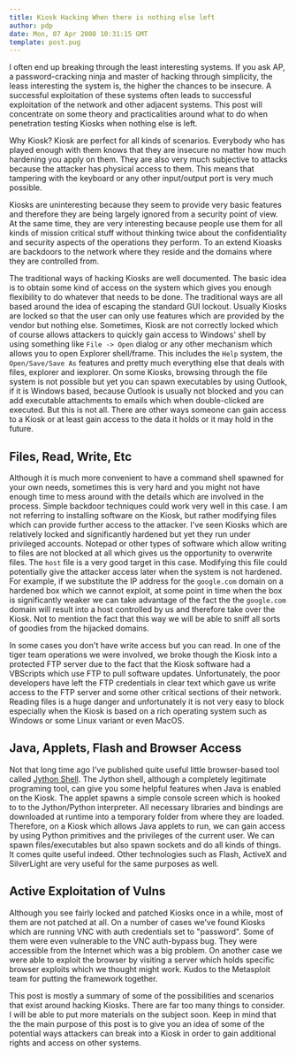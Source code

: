 ```yaml
---
title: Kiosk Hacking When there is nothing else left
author: pdp
date: Mon, 07 Apr 2008 10:31:15 GMT
template: post.pug
---
```


I often end up breaking through the least interesting systems. If you ask AP, a password-cracking ninja and master of hacking through simplicity, the leass interesting the system is, the higher the chances to be insecure. A successful exploitation of these systems often leads to successful exploitation of the network and other adjacent systems. This post will concentrate on some theory and practicalities around what to do when penetration testing Kiosks when nothing else is left.

Why Kiosk? Kiosk are perfect for all kinds of scenarios. Everybody who has played enough with them knows that they are insecure no matter how much hardening you apply on them. They are also very much subjective to attacks because the attacker has physical access to them. This means that tampering with the keyboard or any other input/output port is very much possible.

Kiosks are uninteresting because they seem to provide very basic features and therefore they are being largely ignored from a security point of view. At the same time, they are very interesting because people use them for all kinds of mission critical stuff without thinking twice about the confidentiality and security aspects of the operations they perform. To an extend Kioasks are backdoors to the network where they reside and the domains where they are controlled from.

The traditional ways of hacking Kiosks are well documented. The basic idea is to obtain some kind of access on the system which gives you enough flexibility to do whatever that needs to be done. The traditional ways are all based around the idea of escaping the standard GUI lockout. Usually Kiosks are locked so that the user can only use features which are provided by the vendor but nothing else. Sometimes, Kiosk are not correctly locked which of course allows attackers to quickly gain access to Windows' shell by using something like `File -> Open` dialog or any other mechanism which allows you to open Explorer shell/frame. This includes the `Help` system, the `Open/Save/Save As` features and pretty much everything else that deals with files, explorer and iexplorer. On some Kiosks, browsing through the file system is not possible but yet you can spawn executables by using Outlook, if it is Windows based, because Outlook is usually not blocked and you can add executable attachments to emails which when double-clicked are executed. But this is not all. There are other ways someone can gain access to a Kiosk or at least gain access to the data it holds or it may hold in the future.

## Files, Read, Write, Etc

Although it is much more convenient to have a command shell spawned for your own needs, sometimes this is very hard and you might not have enough time to mess around with the details which are involved in the process. Simple backdoor techniques could work very well in this case. I am not referring to installing software on the Kiosk, but rather modifying files which can provide further access to the attacker. I've seen Kiosks which are relatively locked and significantly hardened but yet they run under privileged accounts. Notepad or other types of software which allow writing to files are not blocked at all which gives us the opportunity to overwrite files. The `host` file is a very good target in this case. Modifying this file could potentially give the attacker access later when the system is not hardened. For example, if we substitute the IP address for the `google.com` domain on a hardened box which we cannot exploit, at some point in time when the box is significantly weaker we can take advantage of the fact the the `google.com` domain will result into a host controlled by us and therefore take over the Kiosk. Not to mention the fact that this way we will be able to sniff all sorts of goodies from the hijacked domains.

In some cases you don't have write access but you can read. In one of the tiger team operations we were involved, we broke though the Kiosk into a protected FTP server due to the fact that the Kiosk software had a VBScripts which use FTP to pull software updates. Unfortunately, the poor developers have left the FTP credentials in clear text which gave us write access to the FTP server and some other critical sections of their network. Reading files is a huge danger and unfortunately it is not very easy to block especially when the Kiosk is based on a rich operating system such as Windows or some Linux variant or even MacOS.

## Java, Applets, Flash and Browser Access

Not that long time ago I've published quite useful little browser-based tool called [Jython Shell](/blog/jython-shell/). The Jython shell, although a completely legitimate programing tool, can give you some helpful features when Java is enabled on the Kiosk. The applet spawns a simple console screen which is hooked to to the Jython/Python interpreter. All necessary libraries and bindings are downloaded at runtime into a temporary folder from where they are loaded. Therefore, on a Kiosk which allows Java applets to run, we can gain access by using Python primitives and the privileges of the current user. We can spawn files/executables but also spawn sockets and do all kinds of things. It comes quite useful indeed. Other technologies such as Flash, ActiveX and SilverLight are very useful for the same purposes as well.

## Active Exploitation of Vulns

Although you see fairly locked and patched Kiosks once in a while, most of them are not patched at all. On a number of cases we've found Kiosks which are running VNC with auth credentials set to "password". Some of them were even vulnerable to the VNC auth-bypass bug. They were accessible from the Internet which was a big problem. On another case we were able to exploit the browser by visiting a server which holds specific browser exploits which we thought might work. Kudos to the Metasploit team for putting the framework together.

This post is mostly a summary of some of the possibilities and scenarios that exist around hacking Kiosks. There are far too many things to consider. I will be able to put more materials on the subject soon. Keep in mind that the the main purpose of this post is to give you an idea of some of the potential ways attackers can break into a Kiosk in order to gain additional rights and access on other systems.
